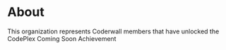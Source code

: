 About
=====

This organization represents Coderwall members that have unlocked the CodePlex Coming Soon Achievement  